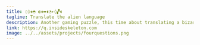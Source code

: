 ```yaml
---
title: ▯◊◈◓ ◐◈▬◖◔▸◊▞◖
tagline: Translate the alien language
description: Another gaming puzzle, this time about translating a bizarre language using your gaming knowledge.
link: https://q.insideskeleton.com
image: ../../assets/projects/fourquestions.png
---
```

